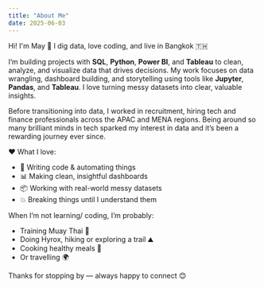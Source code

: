 ```yaml
---
title: "About Me"
date: 2025-06-03
---
```


Hi! I'm May 👋 I dig data, love coding, and live in Bangkok 🇹🇭

I’m building projects with **SQL**, **Python**, **Power BI**, and **Tableau** to clean, analyze, and visualize data that drives decisions. My work focuses on data wrangling, dashboard building, and storytelling using tools like **Jupyter**, **Pandas**, and **Tableau**. I love turning messy datasets into clear, valuable insights.

Before transitioning into data, I worked in recruitment, hiring tech and finance professionals across the APAC and MENA regions. Being around so many brilliant minds in tech sparked my interest in data and it’s been a rewarding journey ever since.

❤️ What I love:

- 🧠 Writing code & automating things  
- 📊 Making clean, insightful dashboards  
- 📦 Working with real-world messy datasets  
- 💥 Breaking things until I understand them  

When I’m not learning/ coding, I’m probably:

- Training Muay Thai 🥊  
- Doing Hyrox, hiking or exploring a trail ⛰️  
- Cooking healthy meals 🍳  
- Or travelling 🌍  

Thanks for stopping by — always happy to connect 😊

